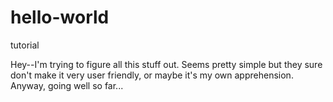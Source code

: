 # hello-world
tutorial 


Hey--I'm trying to figure all this stuff out. Seems pretty simple but they sure don't make it very user friendly, or maybe it's my own apprehension. Anyway, going well so far...
